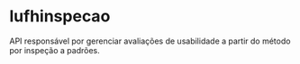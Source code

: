 # lufhinspecao
API responsável por gerenciar avaliações de usabilidade a partir do método por inspeção a padrões.
